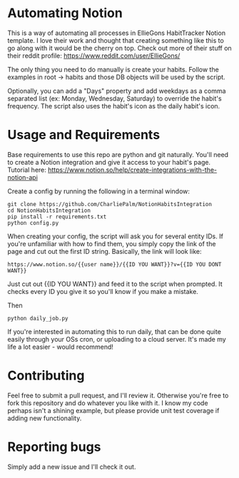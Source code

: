 # Automating Notion

This is a way of automating all processes in EllieGons HabitTracker Notion template. I love their work and thought that creating something like this to go along with it would be the cherry on top. Check out more of their stuff on their reddit profile: https://www.reddit.com/user/EllieGons/

The only thing you need to do manually is create your habits. Follow the examples in root -> habits and those DB objects will be used by the script. 

Optionally, you can add a "Days" property and add weekdays as a comma separated list (ex: Monday, Wednesday, Saturday) to override the habit's frequency. The script also uses the habit's icon as the daily habit's icon.

# Usage and Requirements
Base requirements to use this repo are python and git naturally.
You'll need to create a Notion integration and give it access to your habit's page. Tutorial here: https://www.notion.so/help/create-integrations-with-the-notion-api

Create a config by running the following in a terminal window:

    git clone https://github.com/CharliePalm/NotionHabitsIntegration
    cd NotionHabitsIntegration
    pip install -r requirements.txt
    python config.py
When creating your config, the script will ask you for several entity IDs. If you're unfamiliar with how to find them, you simply copy the link of the page and cut out the first ID string. Basically, the link will look like:

    https://www.notion.so/{{user name}}/{{ID YOU WANT}}?v={{ID YOU DONT WANT}}
Just cut out {{ID YOU WANT}} and feed it to the script when prompted. It checks every ID you give it so you'll know if you make a mistake.

Then

    python daily_job.py


If you're interested in automating this to run daily, that can be done quite easily through your OSs cron, or uploading to a cloud server. It's made my life a lot easier - would recommend!

# Contributing
Feel free to submit a pull request, and I'll review it. Otherwise you're free to fork this repository and do whatever you like with it. I know my code perhaps isn't a shining example, but please provide unit test coverage if adding new functionality.

# Reporting bugs
Simply add a new issue and I'll check it out.

